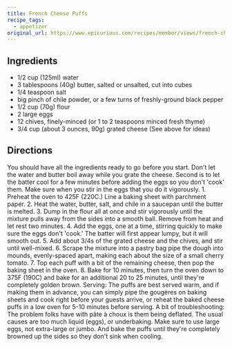 ```yaml
---
title: French Cheese Puffs
recipe_tags:
  - appetizer
original_url: https://www.epicurious.com/recipes/member/views/french-cheese-puffs-50084951
---
```


## Ingredients

* 1/2 cup (125ml) water
* 3 tablespoons (40g) butter, salted or unsalted, cut into cubes
* 1/4 teaspoon salt
* big pinch of chile powder, or a few turns of freshly-ground black pepper
* 1/2 cup (70g) flour
* 2 large eggs
* 12 chives, finely-minced (or 1 to 2 teaspoons minced fresh thyme)
* 3/4 cup (about 3 ounces, 90g) grated cheese (See above for ideas)

## Directions

You should have all the ingredients ready to go before you start. Don't let the water and butter boil away while you grate the cheese. Second is to let the batter cool for a few minutes before adding the eggs so you don't 'cook' them. Make sure when you stir in the eggs that you do it vigorously. 1. Preheat the oven to 425F (220C.) Line a baking sheet with parchment paper. 2. Heat the water, butter, salt, and chile in a saucepan until the butter is melted. 3. Dump in the flour all at once and stir vigorously until the mixture pulls away from the sides into a smooth ball. Remove from heat and let rest two minutes. 4. Add the eggs, one at a time, stirring quickly to make sure the eggs don't 'cook.' The batter will first appear lumpy, but it will smooth out. 5. Add about 3/4s of the grated cheese and the chives, and stir until well-mixed. 6. Scrape the mixture into a pastry bag pipe the dough into mounds, evenly-spaced apart, making each about the size of a small cherry tomato. 7. Top each puff with a bit of the remaining cheese, then pop the baking sheet in the oven. 8. Bake for 10 minutes, then turn the oven down to 375F (190C) and bake for an additional 20 to 25 minutes, until they're completely golden brown. Serving: The puffs are best served warm, and if making them in advance, you can simply pipe the gougères on baking sheets and cook right before your guests arrive, or reheat the baked cheese puffs in a low oven for 5-10 minutes before serving. A bit of troubleshooting: The problem folks have with pâte à choux is them being deflated. The usual causes are too much liquid (eggs), or underbaking. Make sure to use large eggs, not extra-large or jumbo. And bake the puffs until they're completely browned up the sides so they don't sink when cooling.